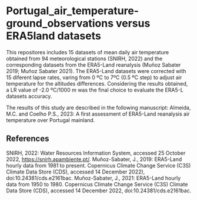 # Portugal_air_temperature-ground_observations versus ERA5land datasets

This repositores includes 15 datasets of mean daily air temperature obtained from 94 meteorological stations (SNIRH, 2022) and the corresponding datasets from the ERA5-Land reanalysis (Muñoz Sabater 2019; Muñoz Sabater 2021). The ERA5-Land datasets were corrected with 15 diferent lapse rates, varing from 0 ºC to 7ºC (0.5 ºC step) to adjust air temperature for the altitudes differences. Considering the results obtained, a LR value of -2.0 ºC/1000 m was the final choice to evaluate the ERA5-L datasets accuracy.


The results of this study are described in the following manuscript: Almeida, M.C. and Coelho P.S., 2023: A first assessment of ERA5-Land reanalysis air temperature over Portugal mainland.


## References

SNIRH, 2022: Water Resources Information System, accessed 25 October 2022, https://snirh.apambiente.pt/.
Muñoz-Sabater, J., 2019: ERA5-Land hourly data from 1981 to present. Copernicus Climate Change Service (C3S) Climate Data Store (CDS), accessed 14 December 2022), doi:10.24381/cds.e2161bac.
Muñoz-Sabater, J., 2021: ERA5-Land hourly data from 1950 to 1980. Copernicus Climate Change Service (C3S) Climate Data Store (CDS), accessed 14 December 2022, doi:10.24381/cds.e2161bac.
